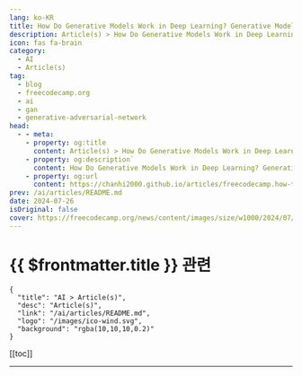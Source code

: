 ```yaml
---
lang: ko-KR
title: How Do Generative Models Work in Deep Learning? Generative Models For Data Augmentation Explained
description: Article(s) > How Do Generative Models Work in Deep Learning? Generative Models For Data Augmentation Explained
icon: fas fa-brain
category: 
  - AI
  - Article(s)
tag: 
  - blog
  - freecodecamp.org
  - ai
  - gan
  - generative-adversarial-network
head:
  - - meta:
    - property: og:title
      content: Article(s) > How Do Generative Models Work in Deep Learning? Generative Models For Data Augmentation Explained
    - property: og:description`
      content: How Do Generative Models Work in Deep Learning? Generative Models For Data Augmentation Explained
    - property: og:url
      content: https://chanhi2000.github.io/articles/freecodecamp.how-to-build-an-interpretable-ai-deep-learning-model.html
prev: /ai/articles/README.md
date: 2024-07-26
isOriginal: false
cover: https://freecodecamp.org/news/content/images/size/w1000/2024/07/glenn-carstens-peters-1F4MukO0UNg-unsplash.jpg
---
```


# {{ $frontmatter.title }} 관련

```component VPCard
{
  "title": "AI > Article(s)",
  "desc": "Article(s)",
  "link": "/ai/articles/README.md",
  "logo": "/images/ico-wind.svg",
  "background": "rgba(10,10,10,0.2)"
}
```

[[toc]]

---

<SiteInfo
  name="How Do Generative Models Work in Deep Learning? Generative Models For Data Augmentation Explained"
  desc="Data is at the heart of model training in the world of deep learning. The quantity and quality of training data determine the effectiveness of machine learning algorithms.  On the other hand, obtaining massive amounts of precisely categorized data is a difficult and resource-intensive operation. This is where data..."
  url="https://freecodecamp.org/news/how-to-build-an-interpretable-ai-deep-learning-model/"
  logo="https://cdn.freecodecamp.org/universal/favicons/favicon.ico"
  preview="https://freecodecamp.org/news/content/images/size/w1000/2024/07/glenn-carstens-peters-1F4MukO0UNg-unsplash.jpg"/>

<!-- TODO: 작성 -->

